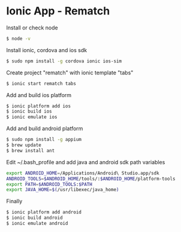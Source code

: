 
 Ionic App - Rematch
=====================

Install or check node

```bash
$ node -v
```

Install ionic, cordova and ios sdk

```bash
$ sudo npm install -g cordova ionic ios-sim
```

Create project "rematch" with ionic template "tabs"

```bash
$ ionic start rematch tabs
```

Add and build ios platform 

```bash
$ ionic platform add ios
$ ionic build ios
$ ionic emulate ios
```


Add and build android platform

```bash
$ sudo npm install -g appium
$ brew update
$ brew install ant
```

Edit ~/.bash_profile and add java and android sdk path variables

```bash
export ANDROID_HOME=/Applications/Android\ Studio.app/sdk
ANDROID_TOOLS=$ANDROID_HOME/tools/:$ANDROID_HOME/platform-tools
export PATH=$ANDROID_TOOLS:$PATH
export JAVA_HOME=$(/usr/libexec/java_home)
```

Finally 
```bash
$ ionic platform add android
$ ionic build android
$ ionic emulate android
```

